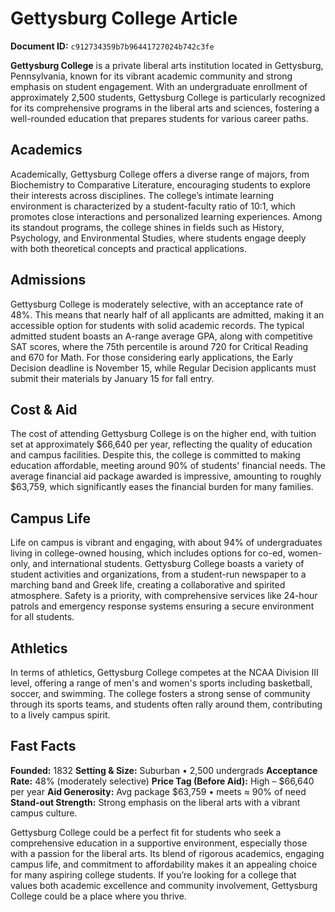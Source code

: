 # Gettysburg College Article

**Document ID:** `c912734359b7b96441727024b742c3fe`

**Gettysburg College** is a private liberal arts institution located in Gettysburg, Pennsylvania, known for its vibrant academic community and strong emphasis on student engagement. With an undergraduate enrollment of approximately 2,500 students, Gettysburg College is particularly recognized for its comprehensive programs in the liberal arts and sciences, fostering a well-rounded education that prepares students for various career paths.

## Academics
Academically, Gettysburg College offers a diverse range of majors, from Biochemistry to Comparative Literature, encouraging students to explore their interests across disciplines. The college’s intimate learning environment is characterized by a student-faculty ratio of 10:1, which promotes close interactions and personalized learning experiences. Among its standout programs, the college shines in fields such as History, Psychology, and Environmental Studies, where students engage deeply with both theoretical concepts and practical applications.

## Admissions
Gettysburg College is moderately selective, with an acceptance rate of 48%. This means that nearly half of all applicants are admitted, making it an accessible option for students with solid academic records. The typical admitted student boasts an A-range average GPA, along with competitive SAT scores, where the 75th percentile is around 720 for Critical Reading and 670 for Math. For those considering early applications, the Early Decision deadline is November 15, while Regular Decision applicants must submit their materials by January 15 for fall entry.

## Cost & Aid
The cost of attending Gettysburg College is on the higher end, with tuition set at approximately $66,640 per year, reflecting the quality of education and campus facilities. Despite this, the college is committed to making education affordable, meeting around 90% of students' financial needs. The average financial aid package awarded is impressive, amounting to roughly $63,759, which significantly eases the financial burden for many families.

## Campus Life
Life on campus is vibrant and engaging, with about 94% of undergraduates living in college-owned housing, which includes options for co-ed, women-only, and international students. Gettysburg College boasts a variety of student activities and organizations, from a student-run newspaper to a marching band and Greek life, creating a collaborative and spirited atmosphere. Safety is a priority, with comprehensive services like 24-hour patrols and emergency response systems ensuring a secure environment for all students.

## Athletics
In terms of athletics, Gettysburg College competes at the NCAA Division III level, offering a range of men's and women's sports including basketball, soccer, and swimming. The college fosters a strong sense of community through its sports teams, and students often rally around them, contributing to a lively campus spirit.

## Fast Facts
**Founded:** 1832
**Setting & Size:** Suburban • 2,500 undergrads
**Acceptance Rate:** 48% (moderately selective)
**Price Tag (Before Aid):** High – $66,640 per year
**Aid Generosity:** Avg package $63,759 • meets ≈ 90% of need
**Stand-out Strength:** Strong emphasis on the liberal arts with a vibrant campus culture.

Gettysburg College could be a perfect fit for students who seek a comprehensive education in a supportive environment, especially those with a passion for the liberal arts. Its blend of rigorous academics, engaging campus life, and commitment to affordability makes it an appealing choice for many aspiring college students. If you’re looking for a college that values both academic excellence and community involvement, Gettysburg College could be a place where you thrive.
